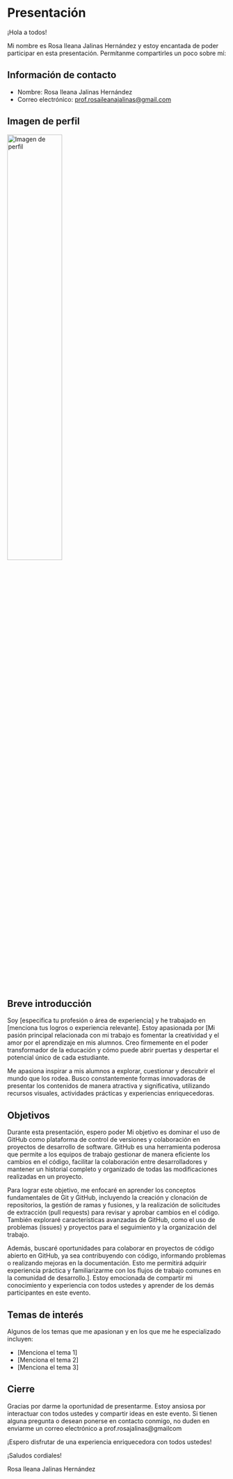 # Presentación

¡Hola a todos!

Mi nombre es Rosa Ileana Jalinas Hernández y estoy encantada de poder participar en esta presentación. Permítanme compartirles un poco sobre mí:

## Información de contacto

- Nombre: Rosa Ileana Jalinas Hernández
- Correo electrónico: prof.rosaileanajalinas@gmail.com

## Imagen de perfil

<img src="https://scontent.fmga3-1.fna.fbcdn.net/v/t1.18169-9/28279916_1855479061408830_7202741711331276060_n.jpg?_nc_cat=104&ccb=1-7&_nc_sid=cdbe9c&_nc_ohc=MiUx_wnY6rIAX8kPb37&_nc_ht=scontent.fmga3-1.fna&oh=00_AfCb9BvWMkqtFF6mQD0c5v5mxv_SRJkrQjwMC_S6YJGpNQ&oe=64AC0CF8" alt="Imagen de perfil" width="50%">

## Breve introducción

Soy [especifica tu profesión o área de experiencia] y he trabajado en [menciona tus logros o experiencia relevante]. Estoy apasionada por [Mi pasión principal relacionada con mi trabajo es fomentar la creatividad y el amor por el aprendizaje en mis alumnos. Creo firmemente en el poder transformador de la educación y cómo puede abrir puertas y despertar el potencial único de cada estudiante.

Me apasiona inspirar a mis alumnos a explorar, cuestionar y descubrir el mundo que los rodea. Busco constantemente formas innovadoras de presentar los contenidos de manera atractiva y significativa, utilizando recursos visuales, actividades prácticas y experiencias enriquecedoras. 

## Objetivos

Durante esta presentación, espero poder Mi objetivo es dominar el uso de GitHub como plataforma de control de versiones y colaboración en proyectos de desarrollo de software. GitHub es una herramienta poderosa que permite a los equipos de trabajo gestionar de manera eficiente los cambios en el código, facilitar la colaboración entre desarrolladores y mantener un historial completo y organizado de todas las modificaciones realizadas en un proyecto.

Para lograr este objetivo, me enfocaré en aprender los conceptos fundamentales de Git y GitHub, incluyendo la creación y clonación de repositorios, la gestión de ramas y fusiones, y la realización de solicitudes de extracción (pull requests) para revisar y aprobar cambios en el código. También exploraré características avanzadas de GitHub, como el uso de problemas (issues) y proyectos para el seguimiento y la organización del trabajo.

Además, buscaré oportunidades para colaborar en proyectos de código abierto en GitHub, ya sea contribuyendo con código, informando problemas o realizando mejoras en la documentación. Esto me permitirá adquirir experiencia práctica y familiarizarme con los flujos de trabajo comunes en la comunidad de desarrollo.]. Estoy emocionada de compartir mi conocimiento y experiencia con todos ustedes y aprender de los demás participantes en este evento.

## Temas de interés

Algunos de los temas que me apasionan y en los que me he especializado incluyen:

- [Menciona el tema 1]
- [Menciona el tema 2]
- [Menciona el tema 3]

## Cierre

Gracias por darme la oportunidad de presentarme. Estoy ansiosa por interactuar con todos ustedes y compartir ideas en este evento. Si tienen alguna pregunta o desean ponerse en contacto conmigo, no duden en enviarme un correo electrónico a prof.rosajalinas@gmailcom

¡Espero disfrutar de una experiencia enriquecedora con todos ustedes!

¡Saludos cordiales!

Rosa Ileana Jalinas Hernández
